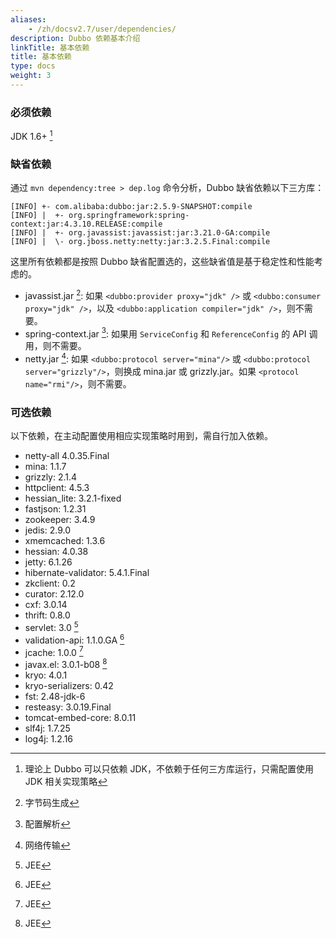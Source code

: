 ```yaml
---
aliases:
    - /zh/docsv2.7/user/dependencies/
description: Dubbo 依赖基本介绍
linkTitle: 基本依赖
title: 基本依赖
type: docs
weight: 3
---
```




### 必须依赖
JDK 1.6+ [^1]

### 缺省依赖
通过 `mvn dependency:tree > dep.log` 命令分析，Dubbo 缺省依赖以下三方库：

```
[INFO] +- com.alibaba:dubbo:jar:2.5.9-SNAPSHOT:compile
[INFO] |  +- org.springframework:spring-context:jar:4.3.10.RELEASE:compile
[INFO] |  +- org.javassist:javassist:jar:3.21.0-GA:compile
[INFO] |  \- org.jboss.netty:netty:jar:3.2.5.Final:compile
```

这里所有依赖都是按照 Dubbo 缺省配置选的，这些缺省值是基于稳定性和性能考虑的。
  
* javassist.jar [^3]: 如果 `<dubbo:provider proxy="jdk" />` 或 `<dubbo:consumer proxy="jdk" />`，以及 `<dubbo:application compiler="jdk" />`，则不需要。
* spring-context.jar [^4]: 如果用 `ServiceConfig` 和 `ReferenceConfig` 的 API 调用，则不需要。
* netty.jar [^5]: 如果 `<dubbo:protocol server="mina"/>` 或 `<dubbo:protocol server="grizzly"/>`，则换成 mina.jar 或 grizzly.jar。如果 `<protocol name="rmi"/>`，则不需要。
    
### 可选依赖
以下依赖，在主动配置使用相应实现策略时用到，需自行加入依赖。

* netty-all 4.0.35.Final 
* mina: 1.1.7
* grizzly: 2.1.4
* httpclient: 4.5.3
* hessian_lite: 3.2.1-fixed
* fastjson: 1.2.31
* zookeeper: 3.4.9
* jedis: 2.9.0
* xmemcached: 1.3.6
* hessian: 4.0.38
* jetty: 6.1.26
* hibernate-validator: 5.4.1.Final
* zkclient: 0.2
* curator: 2.12.0
* cxf: 3.0.14
* thrift: 0.8.0
* servlet: 3.0 [^6]
* validation-api: 1.1.0.GA [^6]
* jcache: 1.0.0 [^6]
* javax.el: 3.0.1-b08 [^6]
* kryo: 4.0.1
* kryo-serializers: 0.42
* fst: 2.48-jdk-6
* resteasy: 3.0.19.Final
* tomcat-embed-core: 8.0.11
* slf4j: 1.7.25
* log4j: 1.2.16

[^1]: 理论上 Dubbo 可以只依赖 JDK，不依赖于任何三方库运行，只需配置使用 JDK 相关实现策略  
[^2]: 日志输出包  
[^3]: 字节码生成  
[^4]: 配置解析  
[^5]: 网络传输  
[^6]: JEE